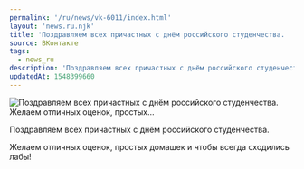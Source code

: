 ```yaml
---
permalink: '/ru/news/vk-6011/index.html'
layout: 'news.ru.njk'
title: 'Поздравляем всех причастных с днём российского студенчества.   Желаем отличных оценок, простых…'
source: ВКонтакте
tags:
  - news_ru
description: 'Поздравляем всех причастных с днём российского студенчества.   Желаем отличных оценок, простых…'
updatedAt: 1548399660
---
```

![Поздравляем всех причастных с днём российского студенчества.   Желаем отличных оценок, простых…](https://sun9-15.userapi.com/impf/c851220/v851220186/9afa5/Rfjpe4ad3oM.jpg?size=1280x853&quality=96&sign=15ea821225adb0cf40c7ba7a1fea0c74&c_uniq_tag=AQRV663mxT4Q_-rHVmCswGm0QsqMr6VN5FfB5ArxtEY&type=album)

Поздравляем всех причастных с днём российского студенчества.

Желаем отличных оценок, простых домашек и чтобы всегда сходились лабы!
